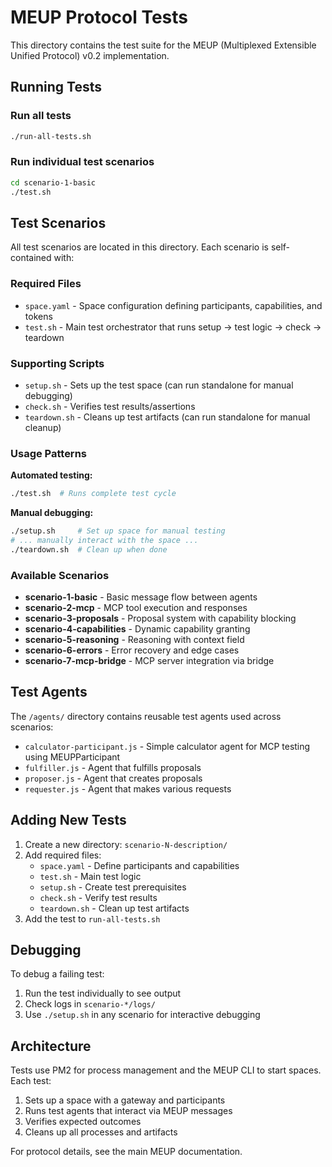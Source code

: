 # MEUP Protocol Tests

This directory contains the test suite for the MEUP (Multiplexed Extensible Unified Protocol) v0.2 implementation.

## Running Tests

### Run all tests
```bash
./run-all-tests.sh
```

### Run individual test scenarios
```bash
cd scenario-1-basic
./test.sh
```

## Test Scenarios

All test scenarios are located in this directory. Each scenario is self-contained with:

### Required Files
- `space.yaml` - Space configuration defining participants, capabilities, and tokens
- `test.sh` - Main test orchestrator that runs setup → test logic → check → teardown

### Supporting Scripts  
- `setup.sh` - Sets up the test space (can run standalone for manual debugging)
- `check.sh` - Verifies test results/assertions
- `teardown.sh` - Cleans up test artifacts (can run standalone for manual cleanup)

### Usage Patterns

**Automated testing:**
```bash
./test.sh  # Runs complete test cycle
```

**Manual debugging:**
```bash
./setup.sh     # Set up space for manual testing
# ... manually interact with the space ...
./teardown.sh  # Clean up when done
```

### Available Scenarios

- **scenario-1-basic** - Basic message flow between agents
- **scenario-2-mcp** - MCP tool execution and responses
- **scenario-3-proposals** - Proposal system with capability blocking
- **scenario-4-capabilities** - Dynamic capability granting
- **scenario-5-reasoning** - Reasoning with context field
- **scenario-6-errors** - Error recovery and edge cases
- **scenario-7-mcp-bridge** - MCP server integration via bridge

## Test Agents

The `/agents/` directory contains reusable test agents used across scenarios:
- `calculator-participant.js` - Simple calculator agent for MCP testing using MEUPParticipant
- `fulfiller.js` - Agent that fulfills proposals
- `proposer.js` - Agent that creates proposals
- `requester.js` - Agent that makes various requests

## Adding New Tests

1. Create a new directory: `scenario-N-description/`
2. Add required files:
   - `space.yaml` - Define participants and capabilities
   - `test.sh` - Main test logic
   - `setup.sh` - Create test prerequisites
   - `check.sh` - Verify test results
   - `teardown.sh` - Clean up test artifacts
3. Add the test to `run-all-tests.sh`

## Debugging

To debug a failing test:
1. Run the test individually to see output
2. Check logs in `scenario-*/logs/`
3. Use `./setup.sh` in any scenario for interactive debugging

## Architecture

Tests use PM2 for process management and the MEUP CLI to start spaces. Each test:
1. Sets up a space with a gateway and participants
2. Runs test agents that interact via MEUP messages
3. Verifies expected outcomes
4. Cleans up all processes and artifacts

For protocol details, see the main MEUP documentation.